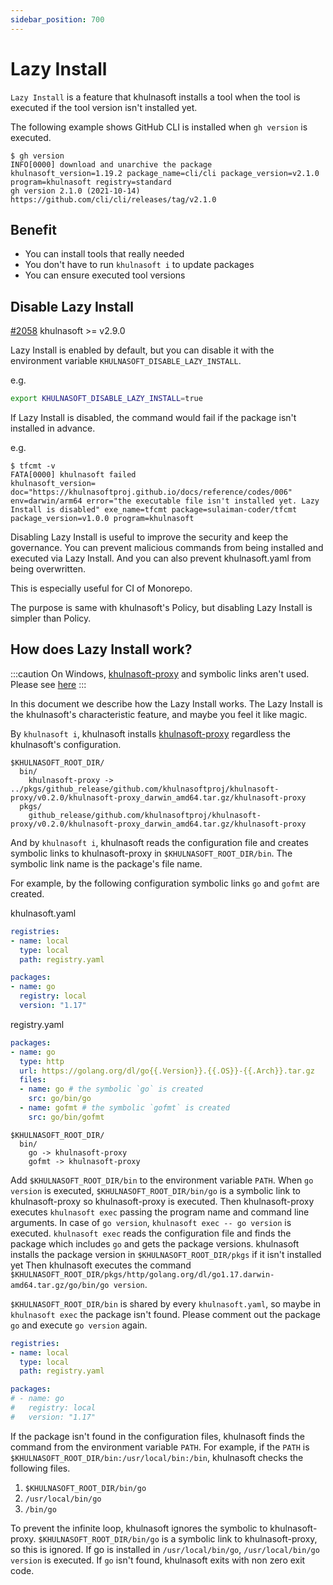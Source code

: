 ```yaml
---
sidebar_position: 700
---
```


# Lazy Install

`Lazy Install` is a feature that khulnasoft installs a tool when the tool is executed if the tool version isn't installed yet.

The following example shows GitHub CLI is installed when `gh version` is executed.

```console
$ gh version
INFO[0000] download and unarchive the package            khulnasoft_version=1.19.2 package_name=cli/cli package_version=v2.1.0 program=khulnasoft registry=standard
gh version 2.1.0 (2021-10-14)
https://github.com/cli/cli/releases/tag/v2.1.0
```

## Benefit

- You can install tools that really needed
- You don't have to run `khulnasoft i` to update packages
- You can ensure executed tool versions

## Disable Lazy Install

[#2058](https://github.com/orgs/khulnasoftproj/discussions/2058) khulnasoft >= v2.9.0

Lazy Install is enabled by default, but you can disable it with the environment variable `KHULNASOFT_DISABLE_LAZY_INSTALL`.

e.g.

```sh
export KHULNASOFT_DISABLE_LAZY_INSTALL=true
```

If Lazy Install is disabled, the command would fail if the package isn't installed in advance.

e.g.

```console
$ tfcmt -v
FATA[0000] khulnasoft failed                                   khulnasoft_version= doc="https://khulnasoftproj.github.io/docs/reference/codes/006" env=darwin/arm64 error="the executable file isn't installed yet. Lazy Install is disabled" exe_name=tfcmt package=sulaiman-coder/tfcmt package_version=v1.0.0 program=khulnasoft
```

Disabling Lazy Install is useful to improve the security and keep the governance. You can prevent malicious commands from being installed and executed via Lazy Install. And you can also prevent khulnasoft.yaml from being overwritten.

This is especially useful for CI of Monorepo.

The purpose is same with khulnasoft's Policy, but disabling Lazy Install is simpler than Policy.

## How does Lazy Install work?

:::caution
On Windows, [khulnasoft-proxy](https://github.com/khulnasoftproj/khulnasoft-proxy) and symbolic links aren't used.
Please see [here](/docs/reference/windows-support#create-bat-files-and-shell-scripts-instead-of-symbolic-links-and-khulnasoft-proxy)
:::

In this document we describe how the Lazy Install works.
The Lazy Install is the khulnasoft's characteristic feature, and maybe you feel it like magic.

By `khulnasoft i`, khulnasoft installs [khulnasoft-proxy](https://github.com/khulnasoftproj/khulnasoft-proxy) regardless the khulnasoft's configuration.

```
$KHULNASOFT_ROOT_DIR/
  bin/
    khulnasoft-proxy -> ../pkgs/github_release/github.com/khulnasoftproj/khulnasoft-proxy/v0.2.0/khulnasoft-proxy_darwin_amd64.tar.gz/khulnasoft-proxy
  pkgs/
    github_release/github.com/khulnasoftproj/khulnasoft-proxy/v0.2.0/khulnasoft-proxy_darwin_amd64.tar.gz/khulnasoft-proxy
```

And by `khulnasoft i`, khulnasoft reads the configuration file and creates symbolic links to khulnasoft-proxy in `$KHULNASOFT_ROOT_DIR/bin`.
The symbolic link name is the package's file name.

For example, by the following configuration symbolic links `go` and `gofmt` are created.

khulnasoft.yaml

```yaml
registries:
- name: local
  type: local
  path: registry.yaml

packages:
- name: go
  registry: local
  version: "1.17"
```

registry.yaml

```yaml
packages:
- name: go
  type: http
  url: https://golang.org/dl/go{{.Version}}.{{.OS}}-{{.Arch}}.tar.gz
  files:
  - name: go # the symbolic `go` is created
    src: go/bin/go
  - name: gofmt # the symbolic `gofmt` is created
    src: go/bin/gofmt
```

```
$KHULNASOFT_ROOT_DIR/
  bin/
    go -> khulnasoft-proxy
    gofmt -> khulnasoft-proxy
```

Add `$KHULNASOFT_ROOT_DIR/bin` to the environment variable `PATH`.
When `go version` is executed, `$KHULNASOFT_ROOT_DIR/bin/go` is a symbolic link to khulnasoft-proxy so khulnasoft-proxy is executed.
Then khulnasoft-proxy executes `khulnasoft exec` passing the program name and command line arguments.
In case of `go version`, `khulnasoft exec -- go version` is executed.
`khulnasoft exec` reads the configuration file and finds the package which includes `go` and gets the package versions.
khulnasoft installs the package version in `$KHULNASOFT_ROOT_DIR/pkgs` if it isn't installed yet
Then khulnasoft executes the command `$KHULNASOFT_ROOT_DIR/pkgs/http/golang.org/dl/go1.17.darwin-amd64.tar.gz/go/bin/go version`.

`$KHULNASOFT_ROOT_DIR/bin` is shared by every `khulnasoft.yaml`, so maybe in `khulnasoft exec` the package isn't found.
Please comment out the package `go` and execute `go version` again.

```yaml
registries:
- name: local
  type: local
  path: registry.yaml

packages:
# - name: go
#   registry: local
#   version: "1.17"
```

If the package isn't found in the configuration files,
khulnasoft finds the command from the environment variable `PATH`.
For example, if the `PATH` is `$KHULNASOFT_ROOT_DIR/bin:/usr/local/bin:/bin`, khulnasoft checks the following files.

1. `$KHULNASOFT_ROOT_DIR/bin/go`
1. `/usr/local/bin/go`
1. `/bin/go`

To prevent the infinite loop, khulnasoft ignores the symbolic to khulnasoft-proxy.
`$KHULNASOFT_ROOT_DIR/bin/go` is a symbolic link to khulnasoft-proxy, so this is ignored.
If go is installed in `/usr/local/bin/go`, `/usr/local/bin/go version` is executed.
If `go` isn't found, khulnasoft exits with non zero exit code.

